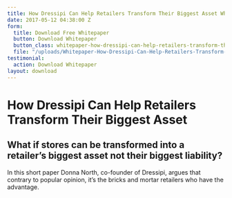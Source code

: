 ```yaml
---
title: How Dressipi Can Help Retailers Transform Their Biggest Asset Whitepaper
date: 2017-05-12 04:38:00 Z
form:
  title: Download Free Whitepaper
  button: Download Whitepaper
  button_class: whitepaper-how-dressipi-can-help-retailers-transform-their-biggest-asset
  file: "/uploads/Whitepaper-How-Dressipi-Can-Help-Retailers-Transform-Their-Biggest-Asset-913ff1.pdf"
testimonial:
  action: Download Whitepaper
layout: download
---
```


# How Dressipi Can Help Retailers Transform Their Biggest Asset

## What if stores can be transformed into a retailer’s biggest asset not their biggest liability?

In this short paper Donna North, co-founder of Dressipi, argues that contrary to popular opinion, it’s the bricks and mortar retailers who have the advantage.
